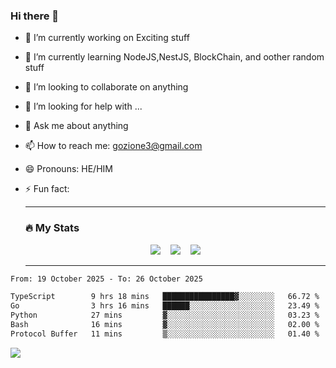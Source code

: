 ### Hi there 👋

<!--
**charlieScript/charlieScript** is a ✨ _special_ ✨ repository because its `README.md` (this file) appears on your GitHub profile.

Here are some ideas to get you started: -->

- 🔭 I’m currently working on Exciting stuff
- 🌱 I’m currently learning NodeJS,NestJS, BlockChain, and oother random stuff
- 👯 I’m looking to collaborate on anything
- 🤔 I’m looking for help with ...
- 💬 Ask me about anything
- 📫 How to reach me: gozione3@gmail.com
- 😄 Pronouns: HE/HIM
- ⚡ Fun fact:


  ---

  ### :fire: My Stats

  <div id="stats" align="center">
  <img src="http://github-readme-streak-stats.herokuapp.com?user=charlieScript&theme=dark&date_format=M%20j%5B%2C%20Y%5D" />&nbsp;&nbsp;&nbsp;
  <img src="https://github-readme-stats.vercel.app/api/top-langs/?username=charlieScript&layout=compact&theme=vision-friendly-dark"/>&nbsp;&nbsp;&nbsp;
  <img src="https://github-readme-stats.vercel.app/api?username=charlieScript&show_icons=true&theme=radical"/>
  </div>

  ---



<!--START_SECTION:waka-->

```txt
From: 19 October 2025 - To: 26 October 2025

TypeScript        9 hrs 18 mins   ████████████████▓░░░░░░░░   66.72 %
Go                3 hrs 16 mins   ██████░░░░░░░░░░░░░░░░░░░   23.49 %
Python            27 mins         ▓░░░░░░░░░░░░░░░░░░░░░░░░   03.23 %
Bash              16 mins         ▓░░░░░░░░░░░░░░░░░░░░░░░░   02.00 %
Protocol Buffer   11 mins         ▒░░░░░░░░░░░░░░░░░░░░░░░░   01.40 %
```

<!--END_SECTION:waka-->
![](https://komarev.com/ghpvc/?username=charlieScript)
